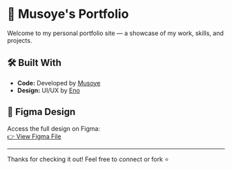 # 🎨 Musoye's Portfolio

Welcome to my personal portfolio site — a showcase of my work, skills, and projects.

## 🛠️ Built With

- **Code:** Developed by [Musoye](https://twitter.com/musoye)
- **Design:** UI/UX by [Eno](https://twitter.com/Aas_trid)

## 📐 Figma Design

Access the full design on Figma:  
[👉 View Figma File](https://www.figma.com/file/usYGJfd7oU3BbLaiIrpzJB/Musoye-Portfolio?node-id=57%3A144&t=8JgM8dTberzAhT67-0)

---

Thanks for checking it out! Feel free to connect or fork ⭐
